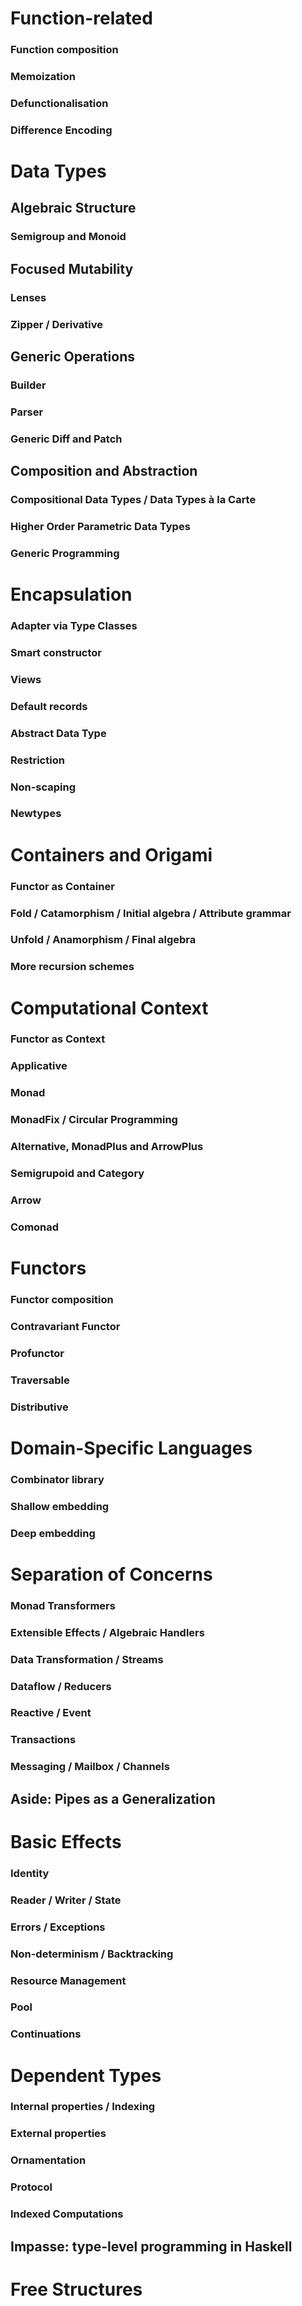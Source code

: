 # Function-related

### Function composition

### Memoization

### Defunctionalisation

### Difference Encoding


# Data Types

## Algebraic Structure

### Semigroup and Monoid

## Focused Mutability

### Lenses

###  Zipper / Derivative

## Generic Operations

### Builder

### Parser

### Generic Diff and Patch

## Composition and Abstraction

### Compositional Data Types / Data Types à la Carte

### Higher Order Parametric Data Types

### Generic Programming


# Encapsulation

### Adapter via Type Classes

### Smart constructor

### Views

### Default records

### Abstract Data Type

### Restriction

### Non-scaping

### Newtypes


# Containers and Origami

### Functor as Container

### Fold / Catamorphism / Initial algebra / Attribute grammar

### Unfold / Anamorphism / Final algebra

### More recursion schemes


# Computational Context

### Functor as Context

### Applicative

### Monad

### MonadFix / Circular Programming

### Alternative, MonadPlus and ArrowPlus

### Semigrupoid and Category

### Arrow

### Comonad


# Functors

### Functor composition

### Contravariant Functor

### Profunctor

### Traversable

### Distributive


# Domain-Specific Languages

### Combinator library

### Shallow embedding

### Deep embedding


# Separation of Concerns

### Monad Transformers

### Extensible Effects / Algebraic Handlers

### Data Transformation / Streams

### Dataflow / Reducers

### Reactive / Event

### Transactions

### Messaging / Mailbox / Channels

## Aside: Pipes as a Generalization


# Basic Effects

### Identity

### Reader / Writer / State

### Errors / Exceptions

### Non-determinism / Backtracking

### Resource Management

### Pool

### Continuations


# Dependent Types

### Internal properties / Indexing

### External properties

### Ornamentation

### Protocol

### Indexed Computations

## Impasse: type-level programming in Haskell


# Free Structures
